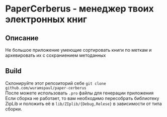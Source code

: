 # PaperCerberus - менеджер твоих электронных книг
## Описание
Не большое приложение умеющие сортировать книги по меткам и архевировать их с сохраниением методанных
## Build
Склонируйте этот репозиторий себе
`git clone github.com/wuramspaul/paper-cerberus`  
После можете использовать `.pro` файлы для генерации приложения
Если сборка не работает, то вам необходимо пересобрать библиотеку ZipLib и положить её в `lib/ZIplib/{Debug,Relese}` в зависимости от типа сборки.
